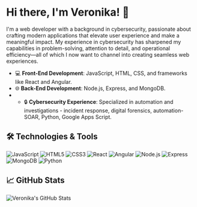 # Hi there, I'm Veronika! 👋

I'm a web developer with a background in cybersecurity, passionate about crafting modern applications that elevate user experience and make a meaningful impact. 
My experience in cybersecurity has sharpened my capabilities in problem-solving, attention to detail, and operational efficiency—all of which I now want to channel into creating seamless web experiences.

- 💻 **Front-End Development**: JavaScript, HTML, CSS, and frameworks like React and Angular.
- 🌐 **Back-End Development**: Node.js, Express, and MongoDB.
- - 🔒 **Cybersecurity Experience**: Specialized in automation and investigations - incident response, digital forensics, automation-SOAR, Python, Google Apps Script.

## 🛠️ Technologies & Tools

![JavaScript](https://img.shields.io/badge/-JavaScript-F7DF1E?logo=javascript&logoColor=black)
![HTML5](https://img.shields.io/badge/-HTML5-E34F26?logo=html5&logoColor=white)
![CSS3](https://img.shields.io/badge/-CSS3-1572B6?logo=css3&logoColor=white)
![React](https://img.shields.io/badge/-React-61DAFB?logo=react&logoColor=black)
![Angular](https://img.shields.io/badge/-Angular-DD0031?logo=angular&logoColor=white)
![Node.js](https://img.shields.io/badge/-Node.js-339933?logo=node.js&logoColor=white)
![Express](https://img.shields.io/badge/-Express-000000?logo=express&logoColor=white)
![MongoDB](https://img.shields.io/badge/-MongoDB-47A248?logo=mongodb&logoColor=white)
![Python](https://img.shields.io/badge/-Python-3776AB?logo=python&logoColor=white)

## 📈 GitHub Stats

![Veronika's GitHub Stats](https://github-readme-stats.vercel.app/api?username=vdevhub&show_icons=true&theme=radical)
